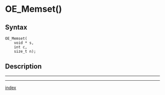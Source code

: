 # OE_Memset()



## Syntax

    OE_Memset(
        void * s,
        int c,
        size_t n);
## Description 

---
***
[index](index.md)

